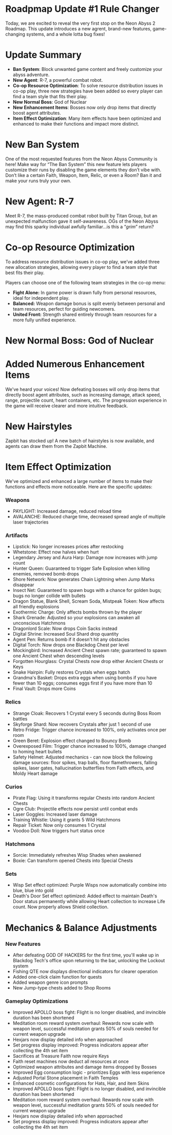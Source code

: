 # Roadpmap Update #1 Rule Changer

Today, we are excited to reveal the very first stop on the Neon Abyss 2 Roadmap. This update introduces a new agrent, brand-new features, game-changing systems, and a whole lotta bug fixes!

# Update Summary

* **Ban System**: Block unwanted game content and freely customize your abyss adventure.
* **New Agent**: R-7, a powerful combat robot.
* **Co-op Resource Optimization**: To solve resource distribution issues in co-op play, three new strategies have been added so every player can find a team style that fits their play.
* **New Normal Boss**: God of Nuclear
* **New Enhancement Items**: Bosses now only drop items that directly boost agent attributes.
* **Item Effect Optimization**: Many item effects have been optimized and enhanced to make their functions and impact more distinct.
# **New Ban System**

One of the most requested features from the Neon Abyss Community is here! Make way for “The Ban System” this new feature lets players customize their runs by disabling the game elements they don’t vibe with. Don’t like a certain Faith, Weapon, Item, Relic, or even a Room? Ban it and make your runs truly your own.

# **New Agent: R-7**

Meet R-7, the mass-produced combat robot built by Titan Group, but an unexpected malfunction gave it self-awareness. OGs of the Neon Abyss may find this sparky individual awfully familiar…is this a “*grim*” return?

# Co-op Resource Optimization

To address resource distribution issues in co-op play, we’ve added three new allocation strategies, allowing every player to find a team style that best fits their play.

Players can choose one of the following team strategies in the co-op menu:

* **Fight Alone:** In game power is drawn fully from personal resources, ideal for independent play.
* **Balanced:** Weapon damage bonus is split evenly between personal and team resources, perfect for guiding newcomers.
* **United Front:** Strength shared entirely through team resources for a more fully unified experience.
# New Normal Boss: God of Nuclear

# Added Numerous Enhancement Items

We've heard your voices! Now defeating bosses will only drop items that directly boost agent attributes, such as increasing damage, attack speed, range, projectile count, heart containers, etc. The progression experience in the game will receive clearer and more intuitive feedback.

# New Hairstyles

Zapbit has stocked up! A new batch of hairstyles is now available, and agents can draw them from the Zapbit Machine.

# Item Effect Optimization

We've optimized and enhanced a large number of items to make their functions and effects more noticeable. Here are the specific updates:

### Weapons

* PAYLIGHT: Increased damage, reduced reload time
* AVALANCHE: Reduced charge time, decreased spread angle of multiple laser trajectories
### Artifacts

* Lipstick: No longer increases prices after restocking
* Whetstone: Effect now halves when hurt
* Legendary Jersey and Aura Harp: Damage now increases with jump count
* Hunter Queen: Guaranteed to trigger Safe Explosion when killing enemies, removed bomb drops
* Shore Network: Now generates Chain Lightning when Jump Marks disappear
* Insect Net: Guaranteed to spawn bugs with a chance for golden bugs; bugs no longer collide with bullets
* Dragon Statue, Blank Shell, Scream Soda, Mistpeak Token: Now affects all friendly explosions
* Exothermic Charge: Only affects bombs thrown by the player
* Shark Grenade: Adjusted so your explosions can awaken all unconscious Hatchmons
* Dragonlord Scale: Now drops Coin Sacks instead
* Digital Shrine: Increased Soul Shard drop quantity
* Agent Pen: Returns bomb if it doesn't hit any obstacles
* Digital Torch: Now drops one Blackdog Chest per level
* Mockingbird: Increased Ancient Chest spawn rate; guaranteed to spawn one Ancient Chest when descending levels
* Forgotten Hourglass: Crystal Chests now drop either Ancient Chests or Keys
* Snake Hairpin: Fully restores Crystals when eggs hatch
* Grandma's Basket: Drops extra eggs when using bombs if you have fewer than 10 eggs; consumes eggs first if you have more than 10
* Final Vault: Drops more Coins
### Relics

* Strange Cloak: Recovers 1 Crystal every 5 seconds during Boss Room battles
* Skyforge Shard: Now recovers Crystals after just 1 second of use
* Retro Fridge: Trigger chance increased to 100%, only activates once per room
* Green Beret: Explosion effect changed to Bouncy Bomb
* Overexposed Film: Trigger chance increased to 100%, damage changed to homing heart bullets
* Safety Helmet: Adjusted mechanics - can now block the following damage sources: floor spikes, trap balls, floor flamethrowers, falling spikes, laser gates, hallucination butterflies from Faith effects, and Moldy Heart damage
### Curios

* Pirate Flag: Using it transforms regular Chests into random Ancient Chests
* Ogre Club: Projectile effects now persist until combat ends
* Laser Goggles: Increased laser damage
* Training Whistle: Using it grants 5 Wild Hatchmons
* Repair Ticket: Now only consumes 1 Crystal
* Voodoo Doll: Now triggers hurt status once
### Hatchmons

* Sorcie: Immediately refreshes Wisp Shades when awakened
* Boxie: Can transform opened Chests into Special Chests
### Sets

* Wisp Set effect optimized: Purple Wisps now automatically combine into blue, blue into gold
* Death's Door Set effect optimized: Added effect to maintain Death's Door status permanently while allowing Heart collection to increase Life count. Now properly allows Shield collection.
# Mechanics & Balance Adjustments

### New Features

* After defeating GOD OF HACKERS for the first time, you'll wake up in Blackdog Tech's office upon returning to the bar, unlocking the Lockout system
* Fishing QTE now displays directional indicators for clearer operation
* Added one-click claim function for quests
* Added weapon genre icon prompts
* New Jump-type chests added to Shop Rooms
### Gameplay Optimizations

* Improved APOLLO boss fight: Flight is no longer disabled, and invincible duration has been shortened
* Meditation room reward system overhaul: Rewards now scale with weapon level, successful meditation grants 50% of souls needed for current weapon upgrade
* Hexjars now display detailed info when approached
* Set progress display improved: Progress indicators appear after collecting the 4th set item
* Sacrifices at Treasure Faith now require Keys
* Faith reset machines now deduct all resources at once
* Optimized weapon attributes and damage items dropped by Bosses
* Improved Egg consumption logic - prioritizes Eggs with less experience
* Adjusted Portal Stone placement in Faith Temples
* Enhanced cosmetic configurations for Hats, Hair, and item Skins
* Improved APOLLO boss fight: Flight is no longer disabled, and invincible duration has been shortened
* Meditation room reward system overhaul: Rewards now scale with weapon level, successful meditation grants 50% of souls needed for current weapon upgrade
* Hexjars now display detailed info when approached
* Set progress display improved: Progress indicators appear after collecting the 4th set item
